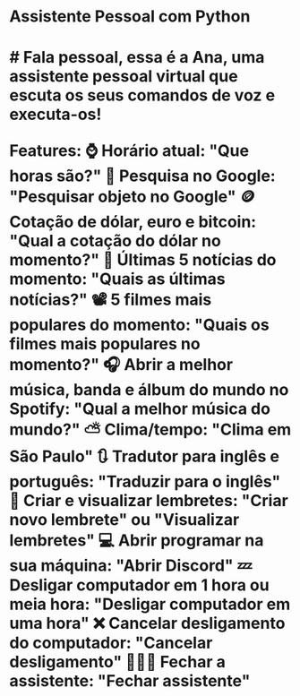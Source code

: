 <h1> Assistente Pessoal com Python <h1>
#
Fala pessoal, essa é a Ana, uma assistente pessoal virtual que escuta os seus comandos de voz e executa-os!

Features:
⌚ Horário atual: "Que horas são?"
🔎 Pesquisa no Google: "Pesquisar objeto no Google"
🪙 Cotação de dólar, euro e bitcoin: "Qual a cotação do dólar no momento?"
📰 Últimas 5 notícias do momento: "Quais as últimas notícias?"
📽️ 5 filmes mais populares do momento: "Quais os filmes mais populares no momento?"
🎧 Abrir a melhor música, banda e álbum do mundo no Spotify: "Qual a melhor música do mundo?"
⛅ Clima/tempo: "Clima em São Paulo"
🔃 Tradutor para inglês e português: "Traduzir para o inglês"
📒 Criar e visualizar lembretes: "Criar novo lembrete" ou "Visualizar lembretes"
💻 Abrir programar na sua máquina: "Abrir Discord"
💤 Desligar computador em 1 hora ou meia hora: "Desligar computador em uma hora"
❌ Cancelar desligamento do computador: "Cancelar desligamento"
🙋🏽‍♀️ Fechar a assistente: "Fechar assistente"
